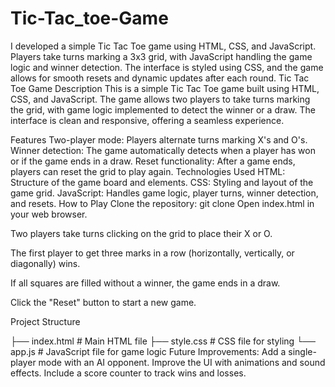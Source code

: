 # Tic-Tac_toe-Game
I developed a simple Tic Tac Toe game using HTML, CSS, and JavaScript. Players take turns marking a 3x3 grid, with JavaScript handling the game logic and winner detection. The interface is styled using CSS, and the game allows for smooth resets and dynamic updates after each round.
Tic Tac Toe Game
Description
This is a simple Tic Tac Toe game built using HTML, CSS, and JavaScript. The game allows two players to take turns marking the grid, with game logic implemented to detect the winner or a draw. The interface is clean and responsive, offering a seamless experience.

Features
Two-player mode: Players alternate turns marking X's and O's.
Winner detection: The game automatically detects when a player has won or if the game ends in a draw.
Reset functionality: After a game ends, players can reset the grid to play again.
Technologies Used
HTML: Structure of the game board and elements.
CSS: Styling and layout of the game grid.
JavaScript: Handles game logic, player turns, winner detection, and resets.
How to Play
Clone the repository:
git clone <repository-link>
Open index.html in your web browser.

Two players take turns clicking on the grid to place their X or O.

The first player to get three marks in a row (horizontally, vertically, or diagonally) wins.

If all squares are filled without a winner, the game ends in a draw.

Click the "Reset" button to start a new game.

Project Structure

├── index.html        # Main HTML file
├── style.css         # CSS file for styling
└── app.js         # JavaScript file for game logic
Future Improvements:
Add a single-player mode with an AI opponent.
Improve the UI with animations and sound effects.
Include a score counter to track wins and losses.
